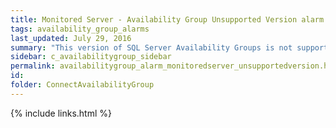 ```yaml
---
title: ﻿Monitored Server - Availability Group Unsupported Version alarm
tags: availability_group_alarms
last_updated: July 29, 2016
summary: "This version of SQL Server Availability Groups is not supported by Spotlight. Some collections may fail because Spotlight has not been tested against this SQL Server Availability Group version yet."
sidebar: c_availabilitygroup_sidebar
permalink: availabilitygroup_alarm_monitoredserver_unsupportedversion.html
id:
folder: ConnectAvailabilityGroup
---
```




{% include links.html %}
